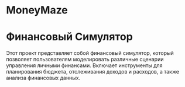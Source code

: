 # MoneyMaze

# Финансовый Симулятор

Этот проект представляет собой финансовый симулятор, который позволяет пользователям моделировать различные сценарии управления личными финансами. Включает инструменты для планирования бюджета, отслеживания доходов и расходов, а также анализа финансовых данных.
